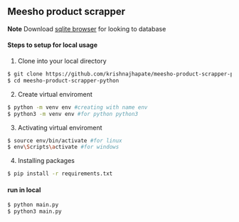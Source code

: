 ## Meesho product scrapper

**Note** Download [sqlite browser](https://sqlitebrowser.org/dl/) for looking to database

#### Steps to setup for local usage

1. Clone into your local directory 
```sh
$ git clone https://github.com/krishnajhapate/meesho-product-scrapper-python.git
$ cd meesho-product-scrapper-python
```
2. Create virtual enviroment 
```sh
$ python -m venv env #creating with name env
$ python3 -m venv env #for python python3
```
3. Activating virtual enviroment 
```sh
$ source env/bin/activate #for linux
$ env\Scripts\activate #for windows
```
4. Installing packages 
```sh
$ pip install -r requirements.txt
```

#### run in local 
```sh
$ python main.py
$ python3 main.py 
```

